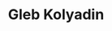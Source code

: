 ---
title: "Gleb Kolyadin"
summary: "Pianist and keyboard player"
image: "gleb-kolyadin.jpg"
apple_music_artist_url: "https://music.apple.com/gb/artist/gleb-kolyadin/795664962"
---